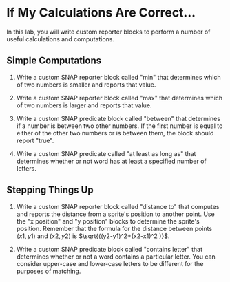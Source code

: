 # If My Calculations Are Correct...

In this lab, you will write custom reporter blocks to perform a number of useful calculations and computations.

## Simple Computations
1. Write a custom SNAP reporter block called "min" that determines which of two numbers is smaller and reports that value.

1. Write a custom SNAP reporter block called "max" that determines which of two numbers is larger and reports that value.

1. Write a custom SNAP predicate block called "between" that determines if a number is between two other numbers.  If the first number is equal to either of the other two numbers or is between them, the block should report "true".

1. Write a custom SNAP predicate called "at least as long as" that determines whether or not word has at least a specified number of letters.


## Stepping Things Up
1. Write a custom SNAP reporter block called "distance to" that computes and reports the distance from a sprite's position to another point.  Use the "x position" and "y position" blocks to determine the sprite's position.  Remember that the formula for the distance between points $(x1, y1)$ and $(x2, y2)$ is $\sqrt{((y2-y1)^2+(x2-x1)^2 )}$.

1. Write a custom SNAP predicate block called "contains letter" that determines whether or not a word contains a particular letter.  You can consider upper-case and lower-case letters to be different for the purposes of matching.
